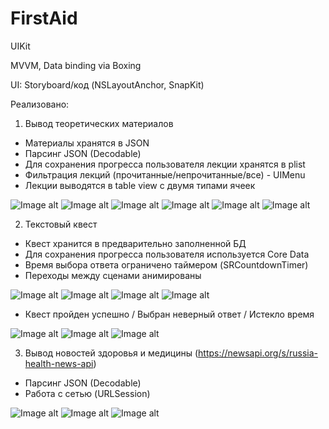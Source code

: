 # FirstAid

UIKit

MVVM, Data binding via Boxing

UI: Storyboard/код (NSLayoutAnchor, SnapKit)

Реализовано:

1) Вывод теоретических материалов
- Материалы хранятся в JSON
- Парсинг JSON (Decodable)
- Для сохранения прогресса пользователя лекции хранятся в plist
- Фильтрация лекций (прочитанные/непрочитанные/все) - UIMenu
- Лекции выводятся в table view с двумя типами ячеек

![Image alt](https://github.com/shanidzeann/Screenshots/blob/master/launch.png)
![Image alt](https://github.com/shanidzeann/Screenshots/blob/master/f1.png)
![Image alt](https://github.com/shanidzeann/Screenshots/blob/master/f2.png)
![Image alt](https://github.com/shanidzeann/Screenshots/blob/master/f3.png)
![Image alt](https://github.com/shanidzeann/Screenshots/blob/master/lesson1.png)
![Image alt](https://github.com/shanidzeann/Screenshots/blob/master/lesson2.png)


2) Текстовый квест
- Квест хранится в предварительно заполненной БД
- Для сохранения прогресса пользователя используется Core Data
- Время выбора ответа ограничено таймером (SRCountdownTimer)
- Переходы между сценами анимированы

![Image alt](https://github.com/shanidzeann/Screenshots/blob/master/f5.png)
![Image alt](https://github.com/shanidzeann/Screenshots/blob/master/f6.png)
![Image alt](https://github.com/shanidzeann/Screenshots/blob/master/fa1.png)
![Image alt](https://github.com/shanidzeann/Screenshots/blob/master/f8.png)

- Квест пройден успешно / Выбран неверный ответ / Истекло время 

![Image alt](https://github.com/shanidzeann/Screenshots/blob/master/faWin.png)
![Image alt](https://github.com/shanidzeann/Screenshots/blob/master/faLoss.png)
![Image alt](https://github.com/shanidzeann/Screenshots/blob/master/faTime.png)



3) Вывод новостей здоровья и медицины (https://newsapi.org/s/russia-health-news-api)
- Парсинг JSON (Decodable)
- Работа с сетью (URLSession)

![Image alt](https://github.com/shanidzeann/Screenshots/blob/master/FirstAid11.png)
![Image alt](https://github.com/shanidzeann/Screenshots/blob/master/FirstAid9.png)
![Image alt](https://github.com/shanidzeann/Screenshots/blob/master/f12.png)
